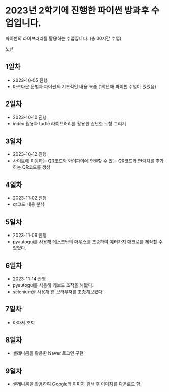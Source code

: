 # 2023년 2학기에 진행한 파이썬 방과후 수업입니다.
파이썬의 라이브러리를 활용하는 수업입니다. (총 30시간 수업)

[노션](https://minhe.notion.site/2023-Python-68a5deca877e44c9b4cd6332ef369755?pvs=4)

## 1일차
* 2023-10-05 진행
* 마크다운 문법과 파이썬의 기초적인 내용 복습 (1학년때 파이썬 수업이 있었음)

## 2일차
* 2023-10-10 진행
* index 활용과 turtle 라이브러리를 활용한 간단한 도형 그리기

## 3일차
* 2023-10-12 진행
* 사이트에 이동하는 QR코드와 와이파이에 연결할 수 있는 QR코드와 연락처를 추가하는 QR코드를 생성

## 4일차
* 2023-11-02 진행
* qr코드 내용 분석

## 5일차
* 2023-11-09 진행
* pyautogui를 사용해 데스크탑의 마우스를 조종하여 여러가지 매크로를 제작할 수 있었다.

## 6일차
* 2023-11-14 진행
* pyautogui를 사용해 키보드 조작을 해봤다.
* selenium을 사용해 웹 브라우저를 조종해보았다.

## 7일차
* 아파서 조퇴

## 8일차
* 셀레니움을 활용한 Naver 로그인 구현

## 9일차
* 셀레니움을 활용하여 Google의 이미지 검색 후 이미지를 다운로드 함
